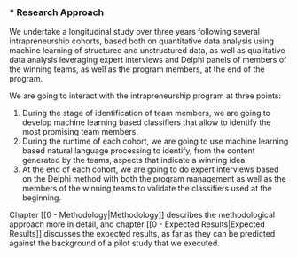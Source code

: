### * Research Approach

We undertake a longitudinal study over three years following several intrapreneurship cohorts, based both on quantitative data analysis using machine learning of structured and unstructured data, as well as qualitative data analysis leveraging expert interviews and Delphi panels of members of the winning teams, as well as the program members, at the end of the program.

We are going to interact with the intrapreneurship program at three points:

1. During the stage of identification of team members, we are going to develop machine learning based classifiers that allow to identify the most promising team members.
2. During the runtime of each cohort, we are going to use machine learning based natural language processing to identify, from the content generated by the teams, aspects that indicate a winning idea.
3. At the end of each cohort, we are going to do expert interviews based on the Delphi method with both the program management as well as the members of the winning teams to validate the classifiers used at the beginning.

Chapter [[0 - Methodology|Methodology]] describes the methodological approach more in detail, and chapter [[0 - Expected Results|Expected Results]] discusses the expected results, as far as they can be predicted against the background of a pilot study that we executed.


